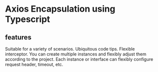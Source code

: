 # Axios Encapsulation using Typescript 

## features
Suitable for a variety of scenarios.
Ubiquitous code tips.
Flexible interceptor.
You can create multiple instances and flexibly adjust them according to the project.
Each instance or interface can flexibly configure request header, timeout, etc.
